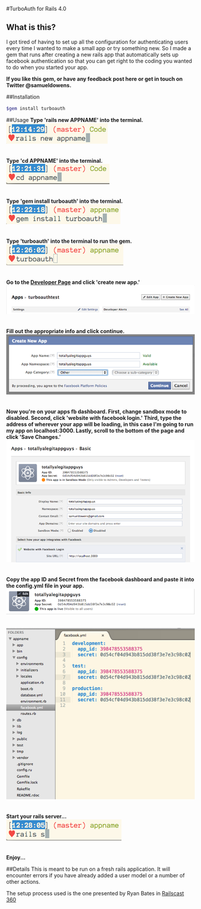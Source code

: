 #TurboAuth for Rails 4.0

## What is this?
I got tired of having to set up all the configuration for authenticating users every time I wanted to make a small app or try something new. So I made a gem that runs after creating a new rails app that automatically sets up facebook authentication so that you can get right to the coding you wanted to do when you started your app.

<strong>If you like this gem, or have any feedback post here or get in touch on Twitter @samueldowens.</strong>

##Installation

```bash
$gem install turboauth
```

##Usage
<strong>Type 'rails new APPNAME' into the terminal.</strong><br>
<img src="/images/rails_new.png" alt="Type Rails New YOURAPPNAME into the terminal" title="rails new" /><br>
<br><br>
<strong>Type 'cd APPNAME' into the terminal.</strong><br>
<img src="/images/cd_appname.png" alt="Type cd YOURAPPNAME into the terminal" title="cd appname" /><br>
<br><br>
<strong>Type 'gem install turboauth' into the terminal.</strong><br>
<img src="/images/gem_install_turboauth.png" alt="Type gem install turboauth into the terminal" title="gem install turboauth" /><br>
<br><br>
<strong>Type 'turboauth' into the terminal to run the gem.</strong><br>
<img src="/images/turboauth.png" alt="type turboauth into the terminal" title="run turboauth" /><br>
<br><br>
<strong>Go to the <a href="https://developers.facebook.com/apps">Developer Page</a> and click 'create new app.'</strong><br>
<img src="/images/create_new_app.png" alt="create a new app on FB developer page" title="create new app" /><br>
<br><br>
<strong>Fill out the appropriate info and click continue.</strong><br>
<img src="/images/naming_new_app.png" alt="fill out form and click continue" title="naming new app" /><br>
<br><br>
<strong>Now you're on your apps fb dashboard. First, change sandbox mode to disabled. Second, click 'website with facebook login.' Third, type the address of wherever your app will be loading, in this case I'm going to run my app on localhost:3000. Lastly, scroll to the bottom of the page and click 'Save Changes.'</strong>
<img src="/images/app_home_page.png" alt="disable sandbox, click website with facebook login, add local host address to facebook login box. save changes." title="FB app dashboard" /><br>
<br><br>
<strong>Copy the app ID and Secret from the facebook dashboard and paste it into the config.yml file in your app.</strong><br>
<img src="/images/app_id_secret.png" alt="copy app id and secret" title="FB app dashboard id/secret" /><br>
<br><br>
<img src="/images/facebook_yml.png" alt="paste id and secret into facebook.yml" title="facebook.yml" /><br>
<br><br>
<strong>Start your rails server...</strong><br>
<img src="/images/rails_s.png" alt="run your rails server" title="rails server" /><br>
<br><br>
<strong>Enjoy...</strong>

##Details
This is meant to be run on a fresh rails application. It will encounter errors if you have already added a user model or a number of other actions.<br>

The setup process used is the one presented by Ryan Bates in <a href="http://railscasts.com/episodes/360-facebook-authentication">Railscast 360</a>